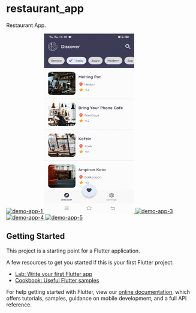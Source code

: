 # restaurant_app

Restaurant App.

<a href="https://raw.githubusercontent.com/fajri-rasid1st/assets/main/demo_app_gif/restaurant_demo_1.gif">
  <img alt="demo-app-1" title="demo-app-1" width="240px" height="480px" src="https://raw.githubusercontent.com/fajri-rasid1st/assets/main/demo_app_gif/restaurant_demo_1.gif" />
</a>
<a href="https://raw.githubusercontent.com/fajri-rasid1st/assets/main/demo_app_gif/restaurant_demo_2.gif">
  <img alt="demo-app-2" title="demo-app-2" width="240px" height="480px" src="https://raw.githubusercontent.com/fajri-rasid1st/assets/main/demo_app_gif/restaurant_demo_2.gif" />
</a>
<a href="https://raw.githubusercontent.com/fajri-rasid1st/assets/main/demo_app_gif/restaurant_demo_3.gif">
  <img alt="demo-app-3" title="demo-app-3" width="240px" height="480px" src="https://raw.githubusercontent.com/fajri-rasid1st/assets/main/demo_app_gif/restaurant_demo_3.gif" />
</a>
<a href="https://raw.githubusercontent.com/fajri-rasid1st/assets/main/demo_app_gif/restaurant_demo_4.gif">
  <img alt="demo-app-4" title="demo-app-4" width="240px" height="480px" src="https://raw.githubusercontent.com/fajri-rasid1st/assets/main/demo_app_gif/restaurant_demo_4.gif" />
</a>
<a href="https://raw.githubusercontent.com/fajri-rasid1st/assets/main/demo_app_gif/restaurant_demo_5.gif">
  <img alt="demo-app-5" title="demo-app-5" width="240px" height="480px" src="https://raw.githubusercontent.com/fajri-rasid1st/assets/main/demo_app_gif/restaurant_demo_5.gif" />
</a>

## Getting Started

This project is a starting point for a Flutter application.

A few resources to get you started if this is your first Flutter project:

- [Lab: Write your first Flutter app](https://flutter.dev/docs/get-started/codelab)
- [Cookbook: Useful Flutter samples](https://flutter.dev/docs/cookbook)

For help getting started with Flutter, view our
[online documentation](https://flutter.dev/docs), which offers tutorials,
samples, guidance on mobile development, and a full API reference.
